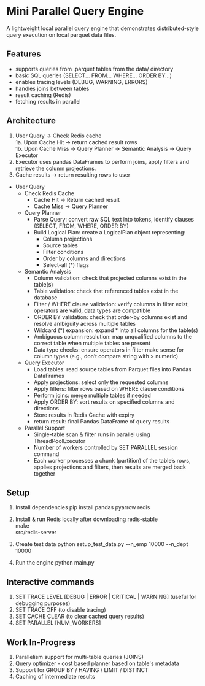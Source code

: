 # Mini Parallel Query Engine
A lightweight local parallel query engine that demonstrates distributed-style query execution on local parquet data files.

## Features
- supports queries from .parquet tables from the data/ directory
- basic SQL queries (SELECT... FROM... WHERE... ORDER BY...)
- enables tracing levels (DEBUG, WARNING, ERRORS)
- handles joins between tables
- result caching (Redis)
- fetching results in parallel

## Architecture
1. User Query -> Check Redis cache  
1a. Upon Cache Hit -> return cached result rows  
1b. Upon Cache Miss -> Query Planner -> Semantic Analysis -> Query Executor  
2. Executor uses pandas DataFrames to perform joins, apply filters and retrieve the column projections.  
3. Cache results -> return resulting rows to user

- User Query
  - Check Redis Cache
    - Cache Hit → Return cached result
    - Cache Miss → Query Planner
  - Query Planner
    - Parse Query: convert raw SQL text into tokens, identify clauses (SELECT, FROM, WHERE, ORDER BY)
    - Build Logical Plan: create a LogicalPlan object representing:
      - Column projections
      - Source tables
      - Filter conditions
      - Order by columns and directions
      - Select-all (*) flags
  - Semantic Analysis
    - Column validation: check that projected columns exist in the table(s)
    - Table validation: check that referenced tables exist in the database
    - Filter / WHERE clause validation: verify columns in filter exist, operators are valid, data types are compatible
    - ORDER BY validation: check that order-by columns exist and resolve ambiguity across multiple tables
    - Wildcard (*) expansion: expand * into all columns for the table(s)
    - Ambiguous column resolution: map unqualified columns to the correct table when multiple tables are present
    - Data type checks: ensure operators in filter make sense for column types (e.g., don’t compare string with > numeric)
  - Query Executor
    - Load tables: read source tables from Parquet files into Pandas DataFrames
    - Apply projections: select only the requested columns
    - Apply filters: filter rows based on WHERE clause conditions
    - Perform joins: merge multiple tables if needed
    - Apply ORDER BY: sort results on specified columns and directions
    - Store results in Redis Cache with expiry
    - return result: final Pandas DataFrame of query results
  - Parallel Support
    - Single-table scan & filter runs in parallel using ThreadPoolExecutor
    - Number of workers controlled by SET PARALLEL <N> session command
    - Each worker processes a chunk (partition) of the table’s rows, applies projections and filters, then results are merged back together

## Setup
1. Install dependencies
pip install pandas pyarrow redis

2. Install & run Redis locally
after downloading redis-stable  
make  
src/redis-server

3. Create test data
python setup_test_data.py --n_emp 10000 --n_dept 10000

4. Run the engine
python main.py

## Interactive commands
1. SET TRACE LEVEL [DEBUG | ERROR | CRITICAL | WARNING] (useful for debugging purposes)
2. SET TRACE OFF (to disable tracing)
3. SET CACHE CLEAR (to clear cached query results)
4. SET PARALLEL [NUM_WORKERS]

## Work In-Progress
1. Parallelism support for multi-table queries (JOINS)
2. Query optimizer - cost based planner based on table's metadata
3. Support for GROUP BY / HAVING / LIMIT / DISTINCT
4. Caching of intermediate results